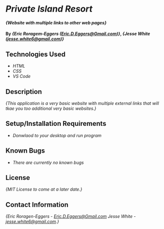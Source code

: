 # _Private Island Resort_

#### _{Website with multiple links to other web pages}_

#### By _**{Eric Roragem-Eggers (Eric.D.Eggers@Gmail.com)}**_, _**{Jesse White (jesse.white6@gmail.com)}**_

## Technologies Used

* _HTML_
* _CSS_
* _VS Code_

## Description

_{This application is a very basic website
with multiple external links that will tkae you too additional very basic websites.}_ 

## Setup/Installation Requirements

* _Donwlaod to your desktop and run program_

## Known Bugs

* _There are currently no known bugs_

## License

_{MIT License to come at a later date.}_

## Contact Information

_{Eric Roragen-Eggers - Eric.D.Eggers@Gmail.com
  Jesse White - jesse.white6@gmail.com.}_

